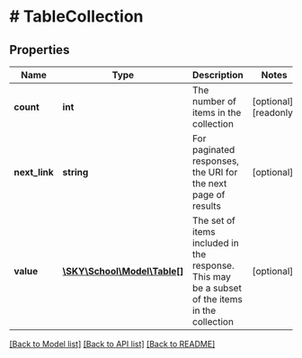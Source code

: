 # # TableCollection

## Properties

Name | Type | Description | Notes
------------ | ------------- | ------------- | -------------
**count** | **int** | The number of items in the collection | [optional] [readonly]
**next_link** | **string** | For paginated responses, the URI for the next page of results | [optional]
**value** | [**\SKY\School\Model\Table[]**](Table.md) | The set of items included in the response. This may be a subset of the items in the collection | [optional]

[[Back to Model list]](../../README.md#models) [[Back to API list]](../../README.md#endpoints) [[Back to README]](../../README.md)
